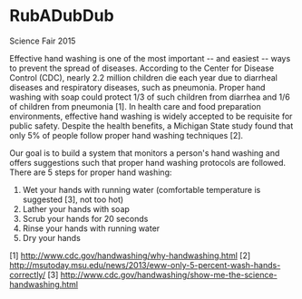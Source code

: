 RubADubDub
==========

Science Fair 2015

Effective hand washing is one of the most important -- and easiest -- ways to
prevent the spread of diseases. According to the Center for Disease Control
(CDC), nearly 2.2 million children die each year due to diarrheal diseases and
respiratory diseases, such as pneumonia.  Proper hand washing with soap could
protect 1/3 of such children from diarrhea and 1/6 of children from pneumonia
[1].  In health care and food preparation environments, effective hand washing
is widely accepted to be requisite for public safety. Despite the health
benefits, a Michigan State study found that only 5% of people follow proper
hand washing techniques [2].

Our goal is to build a system that monitors a person's hand washing and offers
suggestions such that proper hand washing protocols are followed. 
There are 5 steps for proper hand washing:  

1.  Wet your hands with running water (comfortable temperature is suggested
[3], not too hot)
2.  Lather your hands with soap
3.  Scrub your hands for 20 seconds
4.  Rinse your hands with running water
5.  Dry your hands



[1] http://www.cdc.gov/handwashing/why-handwashing.html
[2] http://msutoday.msu.edu/news/2013/eww-only-5-percent-wash-hands-correctly/
[3] http://www.cdc.gov/handwashing/show-me-the-science-handwashing.html
